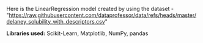 Here is the LinearRegression model created by using the dataset - "https://raw.githubusercontent.com/dataprofessor/data/refs/heads/master/delaney_solubility_with_descriptors.csv"

**Libraries used:**
Scikit-Learn, Matplotlib, NumPy, pandas

